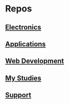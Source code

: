 # Repos

## [Electronics](#electronic-projects)

## [Applications](#application-projects)

## [Web Development](#web-development-projects)

## [My Studies](#study)

## [Support](#support-material)
